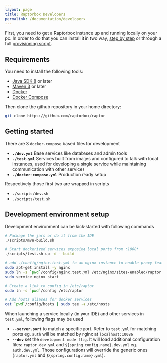 ```yaml
---
layout: page
title: Raptorbox Developers
permalink: /documentation/developers
---
```


First, you need to get a Raptorbox instance up and running locally on your pc. In order to do that you can install it in two way, [step by step](https://raptorbox.github.io/documentation/getting-started) or through a full [provisioning script](https://raptorbox.github.io/documentation/getting-started).

## Requirements

You need to install the following tools:

-   [Java SDK 8](http://tipsonubuntu.com/2016/07/31/install-oracle-java-8-9-ubuntu-16-04-linux-mint-18/) or later
-   [Maven 3](https://maven.apache.org/install.html) or later
-   [Docker](https://docs.docker.com/engine/installation/linux/ubuntu/#/install-docker)
-   [Docker Compose](https://docs.docker.com/compose/install/)

Then clone the github repository in your home directory:

```bash
git clone https://github.com/raptorbox/raptor
```

## Getting started

There are 3 `docker-compose` based files for development

-   **```./dev.yml```** Base services like databases and admin tools
-   **```./test.yml```** Services built from images and configured to talk with local instances, used for developing a single service while maintaining communication with other services
-   **```./docker-compose.yml```** Production ready setup

Respectively those first two are wrapped in scripts

-   `./scripts/dev.sh`
-   `./scripts/test.sh`

## Development environment setup

Development environment can be kick-started with following commands

```bash
# Package the jars or do it from the IDE
./scripts/mvn-build.sh

# Start dockerized services exposing local ports from :1008*
./scripts/test.sh up -d --build

# add ./config/nginx.test.yml to an nginx instance to enable proxy features
sudo apt-get install -y nginx
sudo ln -s `pwd`/config/nginx.test.yml /etc/nginx/sites-enabled/raptor.test.yml
sudo service nginx start

# Create a link to config in /etc/raptor
sudo ln -s `pwd`/config /etc/raptor

# Add hosts aliases for docker services
cat `pwd`/config/hosts | sudo tee -a /etc/hosts
```

When launching a service locally (in your IDE) and other services in `test.yml`, following flags may be used

-   **`--server.port`** to match a specific port. Refer to `test.yml` for matching ports eg. `auth` will be matched by nginx at `localhost:10086`
-   **`--dev`** set the `development mode flag`. It will load additional configuration files: `raptor.dev.yml` and `${spring.config.name}.dev.yml` eg. `auth.dev.yml`. Those configurations will override the generic ones (`raptor.yml` and `${spring.config.name}.yml`).
